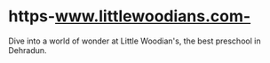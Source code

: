 # https-www.littlewoodians.com-
Dive into a world of wonder at Little Woodian's, the best preschool in Dehradun. 
